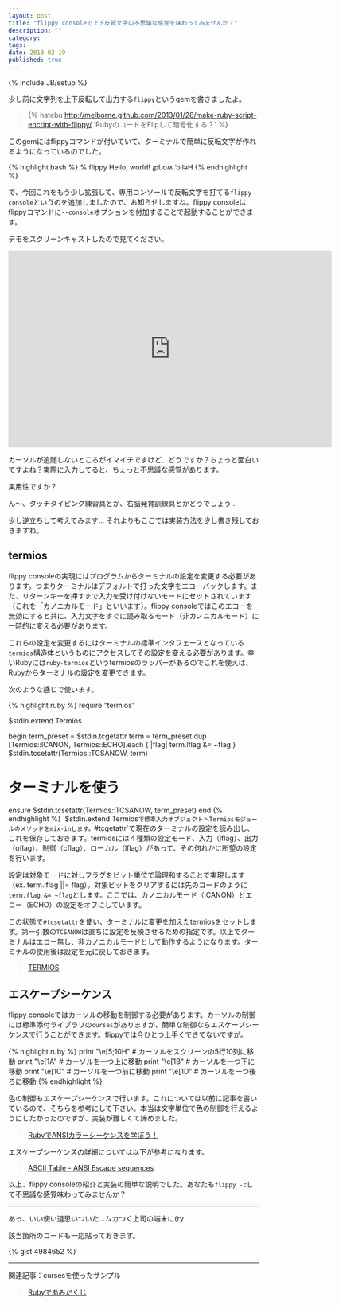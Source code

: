 ```yaml
---
layout: post
title: "flippy consoleで上下反転文字の不思議な感覚を味わってみませんか？"
description: ""
category: 
tags: 
date: 2013-02-19
published: true
---
```

{% include JB/setup %}

少し前に文字列を上下反転して出力する`flippy`というgemを書きましたよ。

> {% hatebu http://melborne.github.com/2013/01/28/make-ruby-script-encript-with-flippy/ 'RubyのコードをFlipして暗号化する？' %}

このgemにはflippyコマンドが付いていて、ターミナルで簡単に反転文字が作れるようになっているのでした。

{% highlight bash %}
% flippy Hello, world!
¡plɹoʍ ‘olləH
{% endhighlight %}

で、今回これをもう少し拡張して、専用コンソールで反転文字を打てる`flippy console`というのを追加しましたので、お知らせしますね。flippy consoleはflippyコマンドに`--console`オプションを付加することで起動することができます。

デモをスクリーンキャストしたので見てください。

<iframe src="http://www.screenr.com/embed/YIZ7" width="650" height="396" frameborder="0"></iframe>

カーソルが追随しないところがイマイチですけど、どうですか？ちょっと面白いですよね？実際に入力してると、ちょっと不思議な感覚があります。

実用性ですか？

ん〜、タッチタイピング練習具とか、右脳発育訓練具とかどうでしょう...

少し逆立ちして考えてみます... それよりもここでは実装方法を少し書き残しておきますね。

## termios
flippy consoleの実現にはプログラムからターミナルの設定を変更する必要があります。つまりターミナルはデフォルトで打った文字をエコーバックします。また、リターンキーを押すまで入力を受け付けないモードにセットされています（これを「カノニカルモード」といいます）。flippy consoleではこのエコーを無効にすると共に、入力文字をすぐに読み取るモード（非カノニカルモード）に一時的に変える必要があります。

これらの設定を変更するにはターミナルの標準インタフェースとなっている`termios`構造体というものにアクセスしてその設定を変える必要があります。幸いRubyには`ruby-termios`というtermiosのラッパーがあるのでこれを使えば、Rubyからターミナルの設定を変更できます。

次のような感じで使います。

{% highlight ruby %}
require "termios"

$stdin.extend Termios

begin
  term_preset = $stdin.tcgetattr
  term = term_preset.dup
  [Termios::ICANON, Termios::ECHO].each { |flag| term.lflag &= ~flag }
  $stdin.tcsetattr(Termios::TCSANOW, term)

  # ターミナルを使う
ensure
  $stdin.tcsetattr(Termios::TCSANOW, term_preset)
end
{% endhighlight %}
`$stdin.extend Termios`で標準入力オブジェクトへTermiosモジュールのメソッドをmix-inします。`#tcgetattr`で現在のターミナルの設定を読み出し、これを保存しておきます。termiosには４種類の設定モード、入力（iflag）、出力（oflag）、制御（cflag）、ローカル（lflag）があって、その何れかに所望の設定を行います。

設定は対象モードに対しフラグをビット単位で論理和することで実現します（ex. term.iflag \|\|= flag）。対象ビットをクリアするには先のコードのように`term.flag &= ~flag`とします。ここでは、カノニカルモード（ICANON）とエコー（ECHO）の設定をオフにしています。

この状態で`#tcsetattr`を使い、ターミナルに変更を加えたtermiosをセットします。第一引数の`TCSANOW`は直ちに設定を反映させるための指定です。以上でターミナルはエコー無し、非カノニカルモードとして動作するようになります。ターミナルの使用後は設定を元に戻しておきます。

> [TERMIOS](http://linuxjm.sourceforge.jp/html/LDP_man-pages/man3/termios.3.html 'Man page of TERMIOS')

## エスケープシーケンス
flippy consoleではカーソルの移動を制御する必要があります。カーソルの制御には標準添付ライブラリの`curses`がありますが、簡単な制御ならエスケープシーケンスで行うことができます。flippyでは今ひとつ上手くできてないですが。

{% highlight ruby %}
print "\e[5;10H"  # カーソルをスクリーンの5行10列に移動
print "\e[1A"     # カーソルを一つ上に移動
print "\e[1B"     # カーソルを一つ下に移動
print "\e[1C"     # カーソルを一つ前に移動
print "\e[1D"     # カーソルを一つ後ろに移動
{% endhighlight %}

色の制御もエスケープシーケンスで行います。これについては以前に記事を書いているので、そちらを参考にして下さい。本当は文字単位で色の制御を行えるようにしたかったのですが、実装が難しくて諦めました。

> [RubyでANSIカラーシーケンスを学ぼう！](http://melborne.github.com/2010/11/07/Ruby-ANSI/ 'RubyでANSIカラーシーケンスを学ぼう！')

エスケープシーケンスの詳細については以下が参考になります。

> [ASCII Table - ANSI Escape sequences](http://ascii-table.com/ansi-escape-sequences.php 'ASCII Table - ANSI Escape sequences')

以上、flippy consoleの紹介と実装の簡単な説明でした。あなたも`flippy -c`して不思議な感覚味わってみませんか？

---

あっ、いい使い道思いついた...ムカつく上司の端末に(ry

該当箇所のコードも一応貼っておきます。

{% gist 4984652 %}


---

関連記事：cursesを使ったサンプル

> [Rubyであみだくじ](http://melborne.github.com/2012/06/07/amida-ruby/ 'Rubyであみだくじ')

